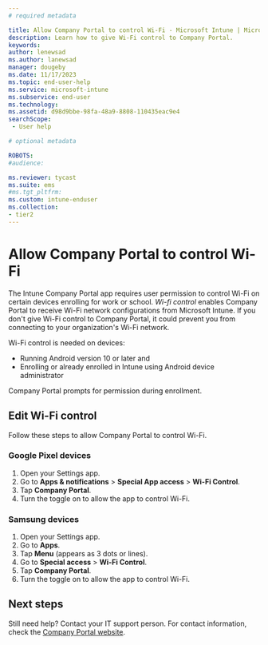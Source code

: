```yaml
---
# required metadata

title: Allow Company Portal to control Wi-Fi - Microsoft Intune | Microsoft Docs
description: Learn how to give Wi-Fi control to Company Portal. 
keywords:
author: lenewsad
ms.author: lanewsad
manager: dougeby
ms.date: 11/17/2023
ms.topic: end-user-help
ms.service: microsoft-intune
ms.subservice: end-user
ms.technology:
ms.assetid: d98d9bbe-98fa-48a9-8808-110435eac9e4
searchScope:
 - User help

# optional metadata

ROBOTS:  
#audience:

ms.reviewer: tycast
ms.suite: ems
#ms.tgt_pltfrm:
ms.custom: intune-enduser
ms.collection:
- tier2
--- 
```


# Allow Company Portal to control Wi-Fi  

The Intune Company Portal app requires user permission to control Wi-Fi on certain devices enrolling for work or school. *Wi-fi control* enables Company Portal to receive Wi-Fi network configurations from Microsoft Intune. If you don't give Wi-Fi control to Company Portal, it could prevent you from connecting to your organization's Wi-Fi network.   

Wi-Fi control is needed on devices:

* Running Android version 10 or later and 
* Enrolling or already enrolled in Intune using Android device administrator

Company Portal prompts for permission during enrollment. 

## Edit Wi-Fi control      

Follow these steps to allow Company Portal to control Wi-Fi.   

### Google Pixel devices

1. Open your Settings app.
2. Go to **Apps & notifications** > **Special App access** > **Wi-Fi Control**.  
3. Tap **Company Portal**.
4. Turn the toggle on to allow the app to control Wi-Fi.

### Samsung devices

1. Open your Settings app.
2. Go to **Apps**.
3. Tap **Menu** (appears as 3 dots or lines). 
4. Go to **Special access** > **Wi-Fi Control**.
5. Tap **Company Portal**.
6. Turn the toggle on to allow the app to control Wi-Fi.  

## Next steps  

Still need help? Contact your IT support person. For contact information, check the [Company Portal website](https://go.microsoft.com/fwlink/?linkid=2010980).  
